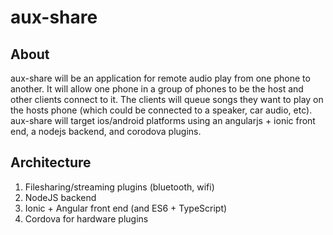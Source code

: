 # aux-share

## About
aux-share will be an application for remote audio play from one phone to another. It will allow one phone in a group of phones to be the host and other clients connect to it. The clients will queue songs they want to play on the hosts phone (which could be connected to a speaker, car audio, etc). aux-share will target ios/android platforms using an angularjs + ionic front end, a nodejs backend, and corodova plugins.

## Architecture
1. Filesharing/streaming plugins (bluetooth, wifi)
2. NodeJS backend
3. Ionic + Angular front end (and ES6 + TypeScript)
4. Cordova for hardware plugins
